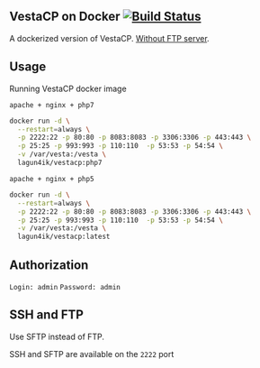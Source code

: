 VestaCP on Docker [![Build Status](https://travis-ci.org/lagun4ik/dockerizedVestaCP.svg?branch=master)](https://travis-ci.org/lagun4ik/dockerizedVestaCP)
----

A dockerized version of VestaCP. [Without FTP server](#ssh-and-ftp).

## Usage

Running VestaCP docker image

`apache + nginx + php7`
```bash
docker run -d \
  --restart=always \
  -p 2222:22 -p 80:80 -p 8083:8083 -p 3306:3306 -p 443:443 \
  -p 25:25 -p 993:993 -p 110:110  -p 53:53 -p 54:54 \
  -v /var/vesta:/vesta \
  lagun4ik/vestacp:php7
```

`apache + nginx + php5`
```bash
docker run -d \
  --restart=always \
  -p 2222:22 -p 80:80 -p 8083:8083 -p 3306:3306 -p 443:443 \
  -p 25:25 -p 993:993 -p 110:110  -p 53:53 -p 54:54 \
  -v /var/vesta:/vesta \
  lagun4ik/vestacp:latest
```



## Authorization

`Login: admin`
`Password: admin`


## SSH and FTP

Use SFTP instead of FTP.

SSH and SFTP are available on the `2222` port
